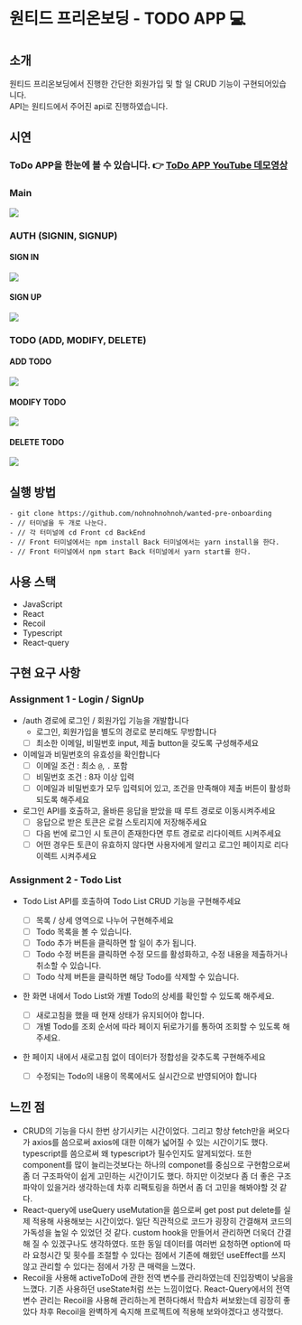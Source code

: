 # 원티드 프리온보딩 - TODO APP :computer:

## 소개

원티드 프리온보딩에서 진행한 간단한 회원가입 및 할 일 CRUD 기능이 구현되어있습니다.
<br/>
API는 원티드에서 주어진 api로 진행하였습니다.

## 시연

### ToDo APP을 한눈에 볼 수 있습니다. 👉 [ToDo APP YouTube 데모영상](https://www.youtube.com/watch?v=1EQDwj4kPvg)

### Main

   <img src="https://github.com/nohnohnohnoh/ToDo-APP/assets/97607572/96297315-d1a0-4641-85f0-7ef7e5410cb3"/>

### AUTH (SIGNIN, SIGNUP)

#### SIGN IN

  <img src = "https://github.com/nohnohnohnoh/ToDo-APP/assets/97607572/b2956af0-0a8c-4e1c-a1cc-17c1bf5525dc"/>

#### SIGN UP

  <img src = "https://github.com/nohnohnohnoh/ToDo-APP/assets/97607572/e6757929-8feb-48c8-a3dc-255a0e603a25"/>

### TODO (ADD, MODIFY, DELETE)

#### ADD TODO

  <img src="https://github.com/nohnohnohnoh/ToDo-APP/assets/97607572/f04c808f-2408-44f3-9055-16d21d26ae24"/>

#### MODIFY TODO

  <img src="https://github.com/nohnohnohnoh/ToDo-APP/assets/97607572/a0dc1f3e-2ab7-4aaa-b253-d35e96514ea2"/>

#### DELETE TODO

  <img src="https://github.com/nohnohnohnoh/ToDo-APP/assets/97607572/fdad9209-98e9-459a-9d0a-046faa0d1a99"/>

## 실행 방법

```
- git clone https://github.com/nohnohnohnoh/wanted-pre-onboarding
- // 터미널을 두 개로 나눈다.
- // 각 터미널에 cd Front cd BackEnd
- // Front 터미널에서는 npm install Back 터미널에서는 yarn install을 한다.
- // Front 터미널에서 npm start Back 터미널에서 yarn start를 한다.
```

## 사용 스택

- JavaScript
- React
- Recoil
- Typescript
- React-query

## 구현 요구 사항

### Assignment 1 - Login / SignUp

- /auth 경로에 로그인 / 회원가입 기능을 개발합니다
  - 로그인, 회원가입을 별도의 경로로 분리해도 무방합니다
  - [ ] 최소한 이메일, 비밀번호 input, 제출 button을 갖도록 구성해주세요
- 이메일과 비밀번호의 유효성을 확인합니다
  - [ ] 이메일 조건 : 최소 `@`, `.` 포함
  - [ ] 비밀번호 조건 : 8자 이상 입력
  - [ ] 이메일과 비밀번호가 모두 입력되어 있고, 조건을 만족해야 제출 버튼이 활성화 되도록 해주세요
- 로그인 API를 호출하고, 올바른 응답을 받았을 때 루트 경로로 이동시켜주세요
  - [ ] 응답으로 받은 토큰은 로컬 스토리지에 저장해주세요
  - [ ] 다음 번에 로그인 시 토큰이 존재한다면 루트 경로로 리다이렉트 시켜주세요
  - [ ] 어떤 경우든 토큰이 유효하지 않다면 사용자에게 알리고 로그인 페이지로 리다이렉트 시켜주세요

### Assignment 2 - Todo List

- Todo List API를 호출하여 Todo List CRUD 기능을 구현해주세요
  - [ ] 목록 / 상세 영역으로 나누어 구현해주세요
  - [ ] Todo 목록을 볼 수 있습니다.
  - [ ] Todo 추가 버튼을 클릭하면 할 일이 추가 됩니다.
  - [ ] Todo 수정 버튼을 클릭하면 수정 모드를 활성화하고, 수정 내용을 제출하거나 취소할 수 있습니다.
  - [ ] Todo 삭제 버튼을 클릭하면 해당 Todo를 삭제할 수 있습니다.
- 한 화면 내에서 Todo List와 개별 Todo의 상세를 확인할 수 있도록 해주세요.
  - [ ] 새로고침을 했을 때 현재 상태가 유지되어야 합니다.
  - [ ] 개별 Todo를 조회 순서에 따라 페이지 뒤로가기를 통하여 조회할 수 있도록 해주세요.
- 한 페이지 내에서 새로고침 없이 데이터가 정합성을 갖추도록 구현해주세요

  - [ ] 수정되는 Todo의 내용이 목록에서도 실시간으로 반영되어야 합니다

## 느낀 점

- CRUD의 기능을 다시 한번 상기시키는 시간이었다. 그리고 항상 fetch만을 써오다가 axios를 씀으로써 axios에 대한 이해가 넓어질 수 있는 시간이기도 했다. typescript를 씀으로써 왜 typescript가
  필수인지도 알게되었다. 또한 component를 많이 늘리는것보다는 하나의 componet를 중심으로 구현함으로써 좀 더 구조파악이 쉽게 고민하는 시간이기도 했다. 하지만 이것보다 좀 더 좋은 구조 파악이 있을거라 생각하는데 차후 리팩토링을 하면서 좀 더 고민을 해봐야할 것 같다.
- React-query에 useQuery useMutation을 씀으로써 get post put delete를 실제 적용해 사용해보는 시간이었다. 일단 직관적으로 코드가 굉장히 간결해져 코드의 가독성을 높일 수 있었던 것 같다. custom hook을 만들어서 관리하면 더욱더 간결해 질 수 있겠구나도 생각하였다. 또한 동일 데이터를 여러번 요청하면 option에 따라 요청시간 및 횟수를 조절할 수 있다는 점에서 기존에 해왔던 useEffect를 쓰지 않고 관리할 수 있다는 점에서 가장 큰 매력을 느꼈다.
- Recoil을 사용해 activeToDo에 관한 전역 변수를 관리하였는데 진입장벽이 낮음을 느꼈다. 기존 사용하던 useState처럼 쓰는 느낌이었다. React-Query에서의 전역변수 관리는 Recoil을 사용해 관리하는게 편하다해서 학습차 써보왔는데 굉장히 좋았다 차후 Recoil을 완벽하게 숙지해 프로젝트에 적용해 보와야겠다고 생각했다.
